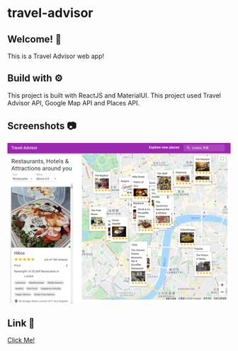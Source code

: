 # travel-advisor

## Welcome! 👋

This is a Travel Advisor web app!

## Build with ⚙️

This project is built with ReactJS and MaterialUI. This project used Travel Advisor API, Google Map API and Places API.

## Screenshots 📷

![](screenshot/screenshot.png)

## Link 🔗

[Click Me!](https://mytravel-advisor.netlify.app/)
